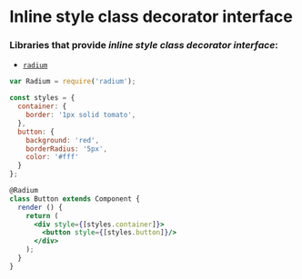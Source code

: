 # Inline style class decorator interface

### Libraries that provide *inline style class decorator interface*:

  - [`radium`][lib-radium]

[lib-radium]: https://github.com/FormidableLabs/radium

```jsx
var Radium = require('radium');

const styles = {
  container: {
    border: '1px solid tomato',
  },
  button: {
    background: 'red',
    borderRadius: '5px',
    color: '#fff'
  }
};

@Radium
class Button extends Component {
  render () {
    return (
      <div style={[styles.container]}>
        <button style={[styles.button]}/>
      </div>
    );
  }
}
```
